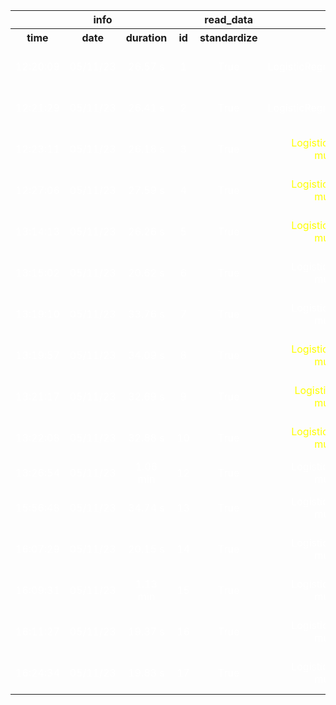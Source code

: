 <table>
<tr>
<th colspan=4 style="text-align: center; vertical-align: middle;">info</th>
<th colspan=1 style="text-align: center; vertical-align: middle;">read_data</th>
<th colspan=1 style="text-align: center; vertical-align: middle;">StackingClassifier</th>
<th colspan=2 style="text-align: center; vertical-align: middle;">cross_val_predict</th>
<th colspan=1 style="text-align: center; vertical-align: middle;">metrics</th>
</tr>
<th style="text-align: center; vertical-align: middle;">time</th>
<th style="text-align: center; vertical-align: middle;">date</th>
<th style="text-align: center; vertical-align: middle;">duration</th>
<th style="text-align: center; vertical-align: middle;">id</th>
<th style="text-align: center; vertical-align: middle;">standardize</th>
<th style="text-align: center; vertical-align: middle;">final_estimator</th>
<th style="text-align: center; vertical-align: middle;">estimator</th>
<th style="text-align: center; vertical-align: middle;">cv</th>
<th style="text-align: center; vertical-align: middle;">accuracy</th>
</tr>
<tr>
<td style="text-align: center; vertical-align: middle;"> <font color=white>12:20:09</font></td>
<td style="text-align: center; vertical-align: middle;"> <font color=white>05/11/23</font></td>
<td style="text-align: center; vertical-align: middle;"> <font color=white>26.57 s</font></td>
<td style="text-align: center; vertical-align: middle;"> <font color=white>1</font></td>
<td style="text-align: center; vertical-align: middle;"> <font color=white>True</font></td>
<td style="text-align: center; vertical-align: middle;"> <font color=white>LogisticRegression(multi_class='multinomial')</font></td>
<td style="text-align: center; vertical-align: middle;"> <font color=white>StackingClassifier(estimators=[('rf', RandomForestClassifier...</font></td>
<td style="text-align: center; vertical-align: middle;"> <font color=white>5</font></td>
<td style="text-align: center; vertical-align: middle;"> <font color=white>0.964406779661017</font></td>
</tr>
<tr>
<td style="text-align: center; vertical-align: middle;"> <font color=white>12:21:29</font></td>
<td style="text-align: center; vertical-align: middle;"> <font color=white>05/11/23</font></td>
<td style="text-align: center; vertical-align: middle;"> <font color=white>26.41 s</font></td>
<td style="text-align: center; vertical-align: middle;"> <font color=white>2</font></td>
<td style="text-align: center; vertical-align: middle;"> <font color=white>True</font></td>
<td style="text-align: center; vertical-align: middle;"> <font color=white>LogisticRegression(multi_class='multinomial')</font></td>
<td style="text-align: center; vertical-align: middle;"> <font color=white>StackingClassifier(estimators=[('rf', RandomForestClassifier...</font></td>
<td style="text-align: center; vertical-align: middle;"> <font color=white>5</font></td>
<td style="text-align: center; vertical-align: middle;"> <font color=yellow>0.9771186440677966</font></td>
</tr>
<tr>
<td style="text-align: center; vertical-align: middle;"> <font color=white>12:23:11</font></td>
<td style="text-align: center; vertical-align: middle;"> <font color=white>05/11/23</font></td>
<td style="text-align: center; vertical-align: middle;"> <font color=white>26.18 s</font></td>
<td style="text-align: center; vertical-align: middle;"> <font color=white>3</font></td>
<td style="text-align: center; vertical-align: middle;"> <font color=white>True</font></td>
<td style="text-align: center; vertical-align: middle;"> <font color=yellow>LogisticRegression(max_iter=1000, multi_class='multinomial')</font></td>
<td style="text-align: center; vertical-align: middle;"> <font color=white>StackingClassifier(estimators=[('rf', RandomForestClassifier...</font></td>
<td style="text-align: center; vertical-align: middle;"> <font color=white>5</font></td>
<td style="text-align: center; vertical-align: middle;"> <font color=yellow>0.9779661016949153</font></td>
</tr>
<tr>
<td style="text-align: center; vertical-align: middle;"> <font color=white>12:27:06</font></td>
<td style="text-align: center; vertical-align: middle;"> <font color=white>05/11/23</font></td>
<td style="text-align: center; vertical-align: middle;"> <font color=white>27.59 s</font></td>
<td style="text-align: center; vertical-align: middle;"> <font color=white>4</font></td>
<td style="text-align: center; vertical-align: middle;"> <font color=white>True</font></td>
<td style="text-align: center; vertical-align: middle;"> <font color=yellow>LogisticRegression(max_iter=2000, multi_class='multinomial')</font></td>
<td style="text-align: center; vertical-align: middle;"> <font color=white>StackingClassifier(estimators=[('rf', RandomForestClassifier...</font></td>
<td style="text-align: center; vertical-align: middle;"> <font color=white>5</font></td>
<td style="text-align: center; vertical-align: middle;"> <font color=yellow>0.976271186440678</font></td>
</tr>
<tr>
<td style="text-align: center; vertical-align: middle;"> <font color=white>13:14:13</font></td>
<td style="text-align: center; vertical-align: middle;"> <font color=white>05/11/23</font></td>
<td style="text-align: center; vertical-align: middle;"> <font color=white>26.26 s</font></td>
<td style="text-align: center; vertical-align: middle;"> <font color=white>5</font></td>
<td style="text-align: center; vertical-align: middle;"> <font color=white>True</font></td>
<td style="text-align: center; vertical-align: middle;"> <font color=yellow>LogisticRegression(max_iter=1000, multi_class='multinomial')</font></td>
<td style="text-align: center; vertical-align: middle;"> <font color=white>StackingClassifier(estimators=[('rf', RandomForestClassifier...</font></td>
<td style="text-align: center; vertical-align: middle;"> <font color=white>5</font></td>
<td style="text-align: center; vertical-align: middle;"> <font color=yellow>0.9771186440677966</font></td>
</tr>
<tr>
<td style="text-align: center; vertical-align: middle;"> <font color=white>13:15:02</font></td>
<td style="text-align: center; vertical-align: middle;"> <font color=white>05/11/23</font></td>
<td style="text-align: center; vertical-align: middle;"> <font color=white>20.62 s</font></td>
<td style="text-align: center; vertical-align: middle;"> <font color=white>6</font></td>
<td style="text-align: center; vertical-align: middle;"> <font color=white>True</font></td>
<td style="text-align: center; vertical-align: middle;"> <font color=white>LogisticRegression(max_iter=1000, multi_class='multinomial')</font></td>
<td style="text-align: center; vertical-align: middle;"> <font color=white>StackingClassifier(estimators=[('rf', RandomForestClassifier...</font></td>
<td style="text-align: center; vertical-align: middle;"> <font color=white>5</font></td>
<td style="text-align: center; vertical-align: middle;"> <font color=yellow>0.976271186440678</font></td>
</tr>
<tr>
<td style="text-align: center; vertical-align: middle;"> <font color=white>13:19:10</font></td>
<td style="text-align: center; vertical-align: middle;"> <font color=white>05/11/23</font></td>
<td style="text-align: center; vertical-align: middle;"> <font color=white>33.76 s</font></td>
<td style="text-align: center; vertical-align: middle;"> <font color=white>7</font></td>
<td style="text-align: center; vertical-align: middle;"> <font color=white>True</font></td>
<td style="text-align: center; vertical-align: middle;"> <font color=white>LogisticRegression(max_iter=1000, multi_class='multinomial')</font></td>
<td style="text-align: center; vertical-align: middle;"> <font color=white>StackingClassifier(estimators=[('rf', RandomForestClassifier...</font></td>
<td style="text-align: center; vertical-align: middle;"> <font color=white>5</font></td>
<td style="text-align: center; vertical-align: middle;"> <font color=yellow>0.9779661016949153</font></td>
</tr>
<tr>
<td style="text-align: center; vertical-align: middle;"> <font color=white>13:19:57</font></td>
<td style="text-align: center; vertical-align: middle;"> <font color=white>05/11/23</font></td>
<td style="text-align: center; vertical-align: middle;"> <font color=white>34.09 s</font></td>
<td style="text-align: center; vertical-align: middle;"> <font color=white>8</font></td>
<td style="text-align: center; vertical-align: middle;"> <font color=white>True</font></td>
<td style="text-align: center; vertical-align: middle;"> <font color=yellow>LogisticRegression(max_iter=1500, multi_class='multinomial')</font></td>
<td style="text-align: center; vertical-align: middle;"> <font color=white>StackingClassifier(estimators=[('rf', RandomForestClassifier...</font></td>
<td style="text-align: center; vertical-align: middle;"> <font color=white>5</font></td>
<td style="text-align: center; vertical-align: middle;"> <font color=yellow>0.976271186440678</font></td>
</tr>
<tr>
<td style="text-align: center; vertical-align: middle;"> <font color=white>13:21:17</font></td>
<td style="text-align: center; vertical-align: middle;"> <font color=white>05/11/23</font></td>
<td style="text-align: center; vertical-align: middle;"> <font color=white>32.69 s</font></td>
<td style="text-align: center; vertical-align: middle;"> <font color=white>9</font></td>
<td style="text-align: center; vertical-align: middle;"> <font color=white>True</font></td>
<td style="text-align: center; vertical-align: middle;"> <font color=yellow>LogisticRegression(max_iter=900, multi_class='multinomial')</font></td>
<td style="text-align: center; vertical-align: middle;"> <font color=white>StackingClassifier(estimators=[('rf', RandomForestClassifier...</font></td>
<td style="text-align: center; vertical-align: middle;"> <font color=white>5</font></td>
<td style="text-align: center; vertical-align: middle;"> <font color=yellow>0.9745762711864406</font></td>
</tr>
<tr>
<td style="text-align: center; vertical-align: middle;"> <font color=white>13:22:08</font></td>
<td style="text-align: center; vertical-align: middle;"> <font color=white>05/11/23</font></td>
<td style="text-align: center; vertical-align: middle;"> <font color=white>32.88 s</font></td>
<td style="text-align: center; vertical-align: middle;"> <font color=white>10</font></td>
<td style="text-align: center; vertical-align: middle;"> <font color=white>True</font></td>
<td style="text-align: center; vertical-align: middle;"> <font color=yellow>LogisticRegression(max_iter=1000, multi_class='multinomial')</font></td>
<td style="text-align: center; vertical-align: middle;"> <font color=white>StackingClassifier(estimators=[('rf', RandomForestClassifier...</font></td>
<td style="text-align: center; vertical-align: middle;"> <font color=white>5</font></td>
<td style="text-align: center; vertical-align: middle;"> <font color=yellow>0.9771186440677966</font></td>
</tr>
<tr>
<td style="text-align: center; vertical-align: middle;"> <font color=white>13:26:54</font></td>
<td style="text-align: center; vertical-align: middle;"> <font color=white>05/11/23</font></td>
<td style="text-align: center; vertical-align: middle;"> <font color=white>1.06 min</font></td>
<td style="text-align: center; vertical-align: middle;"> <font color=white>12</font></td>
<td style="text-align: center; vertical-align: middle;"> <font color=white>True</font></td>
<td style="text-align: center; vertical-align: middle;"> <font color=white>LogisticRegression(max_iter=1000, multi_class='multinomial')</font></td>
<td style="text-align: center; vertical-align: middle;"> <font color=yellow>StackingClassifier(estimators=[('rf',
                      ...</font></td>
<td style="text-align: center; vertical-align: middle;"> <font color=white>5</font></td>
<td style="text-align: center; vertical-align: middle;"> <font color=white>0.9771186440677966</font></td>
</tr>
<tr>
<td style="text-align: center; vertical-align: middle;"> <font color=white>15:56:48</font></td>
<td style="text-align: center; vertical-align: middle;"> <font color=white>05/11/23</font></td>
<td style="text-align: center; vertical-align: middle;"> <font color=white>34.74 s</font></td>
<td style="text-align: center; vertical-align: middle;"> <font color=white>13</font></td>
<td style="text-align: center; vertical-align: middle;"> <font color=white>True</font></td>
<td style="text-align: center; vertical-align: middle;"> <font color=white>LogisticRegression(max_iter=1000, multi_class='multinomial')</font></td>
<td style="text-align: center; vertical-align: middle;"> <font color=yellow>StackingClassifier(estimators=[('rf', RandomForestClassifier...</font></td>
<td style="text-align: center; vertical-align: middle;"> <font color=white>5</font></td>
<td style="text-align: center; vertical-align: middle;"> <font color=yellow>0.9796610169491525</font></td>
</tr>
<tr>
<td style="text-align: center; vertical-align: middle;"> <font color=white>16:07:29</font></td>
<td style="text-align: center; vertical-align: middle;"> <font color=white>05/11/23</font></td>
<td style="text-align: center; vertical-align: middle;"> <font color=white>20.15 s</font></td>
<td style="text-align: center; vertical-align: middle;"> <font color=white>14</font></td>
<td style="text-align: center; vertical-align: middle;"> <font color=white>True</font></td>
<td style="text-align: center; vertical-align: middle;"> <font color=white>LogisticRegression(max_iter=1000, multi_class='multinomial')</font></td>
<td style="text-align: center; vertical-align: middle;"> <font color=white>StackingClassifier(estimators=[('rf', RandomForestClassifier...</font></td>
<td style="text-align: center; vertical-align: middle;"> <font color=white>5</font></td>
<td style="text-align: center; vertical-align: middle;"> <font color=yellow>0.9813559322033898</font></td>
</tr>
<tr>
<td style="text-align: center; vertical-align: middle;"> <font color=white>16:09:31</font></td>
<td style="text-align: center; vertical-align: middle;"> <font color=white>05/11/23</font></td>
<td style="text-align: center; vertical-align: middle;"> <font color=white>1.13 min</font></td>
<td style="text-align: center; vertical-align: middle;"> <font color=white>15</font></td>
<td style="text-align: center; vertical-align: middle;"> <font color=white>True</font></td>
<td style="text-align: center; vertical-align: middle;"> <font color=white>LogisticRegression(max_iter=1000, multi_class='multinomial')</font></td>
<td style="text-align: center; vertical-align: middle;"> <font color=white>StackingClassifier(estimators=[('rf', RandomForestClassifier...</font></td>
<td style="text-align: center; vertical-align: middle;"> <font color=white>5</font></td>
<td style="text-align: center; vertical-align: middle;"> <font color=yellow>0.9771186440677966</font></td>
</tr>
<tr>
<td style="text-align: center; vertical-align: middle;"> <font color=white>16:11:27</font></td>
<td style="text-align: center; vertical-align: middle;"> <font color=white>05/11/23</font></td>
<td style="text-align: center; vertical-align: middle;"> <font color=white>19.37 s</font></td>
<td style="text-align: center; vertical-align: middle;"> <font color=white>16</font></td>
<td style="text-align: center; vertical-align: middle;"> <font color=white>True</font></td>
<td style="text-align: center; vertical-align: middle;"> <font color=white>LogisticRegression(max_iter=1000, multi_class='multinomial')</font></td>
<td style="text-align: center; vertical-align: middle;"> <font color=white>StackingClassifier(estimators=[('rf', RandomForestClassifier...</font></td>
<td style="text-align: center; vertical-align: middle;"> <font color=white>5</font></td>
<td style="text-align: center; vertical-align: middle;"> <font color=yellow>0.9813559322033898</font></td>
</tr>
<tr>
<td style="text-align: center; vertical-align: middle;"> <font color=white>16:24:34</font></td>
<td style="text-align: center; vertical-align: middle;"> <font color=white>05/11/23</font></td>
<td style="text-align: center; vertical-align: middle;"> <font color=white>19.83 s</font></td>
<td style="text-align: center; vertical-align: middle;"> <font color=white>17</font></td>
<td style="text-align: center; vertical-align: middle;"> <font color=white>True</font></td>
<td style="text-align: center; vertical-align: middle;"> <font color=white>LogisticRegression(max_iter=1000, multi_class='multinomial')</font></td>
<td style="text-align: center; vertical-align: middle;"> <font color=white>StackingClassifier(estimators=[('rf', RandomForestClassifier...</font></td>
<td style="text-align: center; vertical-align: middle;"> <font color=white>5</font></td>
<td style="text-align: center; vertical-align: middle;"> <font color=yellow>0.9805084745762712</font></td>
</tr>
